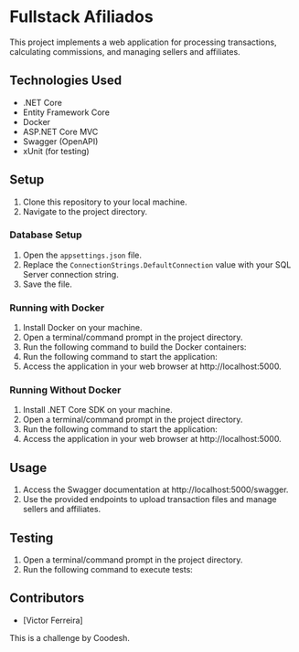 # Fullstack Afiliados

This project implements a web application for processing transactions, calculating commissions, and managing sellers and affiliates.

## Technologies Used

- .NET Core
- Entity Framework Core
- Docker
- ASP.NET Core MVC
- Swagger (OpenAPI)
- xUnit (for testing)

## Setup

1. Clone this repository to your local machine.
2. Navigate to the project directory.

### Database Setup

1. Open the `appsettings.json` file.
2. Replace the `ConnectionStrings.DefaultConnection` value with your SQL Server connection string.
3. Save the file.

### Running with Docker

1. Install Docker on your machine.
2. Open a terminal/command prompt in the project directory.
3. Run the following command to build the Docker containers:
4. Run the following command to start the application:
5. Access the application in your web browser at http://localhost:5000.

### Running Without Docker

1. Install .NET Core SDK on your machine.
2. Open a terminal/command prompt in the project directory.
3. Run the following command to start the application:
4. Access the application in your web browser at http://localhost:5000.

## Usage

1. Access the Swagger documentation at http://localhost:5000/swagger.
2. Use the provided endpoints to upload transaction files and manage sellers and affiliates.

## Testing

1. Open a terminal/command prompt in the project directory.
2. Run the following command to execute tests:

## Contributors

- [Victor Ferreira]

This is a challenge by Coodesh.
